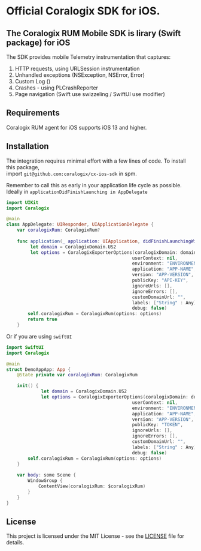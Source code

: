 # Official Coralogix SDK for iOS.

## The Coralogix RUM Mobile SDK is lirary (Swift package) for iOS
The SDK provides mobile Telemetry instrumentation that captures:

1. HTTP requests, using URLSession instrumentation
2. Unhandled exceptions (NSException, NSError, Error)
3. Custom Log ()
4. Crashes - using PLCrashReporter
5. Page navigation (Swift use swizzeling / SwiftUI use modifier)


## Requirements
Coralogix RUM agent for iOS supports iOS 13 and higher.

## Installation
The integration requires minimal effort with a few lines of code.
To install this package,  
import `git@github.com:coralogix/cx-ios-sdk` in spm.  

Remember to call this as early in your application life cycle as possible.  
Ideally in ```applicationDidFinishLaunching in AppDelegate```   

```swift
import UIKit
import Coralogix

@main
class AppDelegate: UIResponder, UIApplicationDelegate {
    var coralogixRum: CoralogixRum?
    
    func application(_ application: UIApplication, didFinishLaunchingWithOptions launchOptions: [UIApplication.LaunchOptionsKey: Any]?) -> Bool {
         let domain = CoralogixDomain.US2
         let options = CoralogixExporterOptions(coralogixDomain: domain,
                                               userContext: nil,
                                               environment: "ENVIRONMENT",
                                               application: "APP-NAME",
                                               version: "APP-VERSION",
                                               publicKey: "API-KEY",
                                               ignoreUrls: [],
                                               ignoreErrors: [],
                                               customDomainUrl: "",
                                               labels: ["String" : Any],
                                               debug: false)
        self.coralogixRum = CoralogixRum(options: options)
        return true
    }
````


Or if you are using ```swiftUI```
```swift
import SwiftUI
import Coralogix

@main
struct DemoAppApp: App {
    @State private var coralogixRum: CoralogixRum

    init() {
             let domain = CoralogixDomain.US2
             let options = CoralogixExporterOptions(coralogixDomain: domain,
                                               userContext: nil,
                                               environment: "ENVIRONMENT",
                                               application: "APP-NAME",
                                               version: "APP-VERSION",
                                               publicKey: "TOKEN",
                                               ignoreUrls: [],
                                               ignoreErrors: [],
                                               customDomainUrl: "",
                                               labels: ["String" : Any],
                                               debug: false)
        self.coralogixRum = CoralogixRum(options: options)
    }
    
    var body: some Scene {
        WindowGroup {
            ContentView(coralogixRum: $coralogixRum)
        }
    }
}
```
## License

This project is licensed under the MIT License - see the [LICENSE](LICENSE) file for details.

